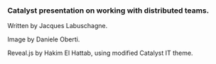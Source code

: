 ### Catalyst presentation on working with distributed teams.

Written by Jacques Labuschagne.

Image by Daniele Oberti.

Reveal.js by Hakim El Hattab, using modified Catalyst IT theme.
